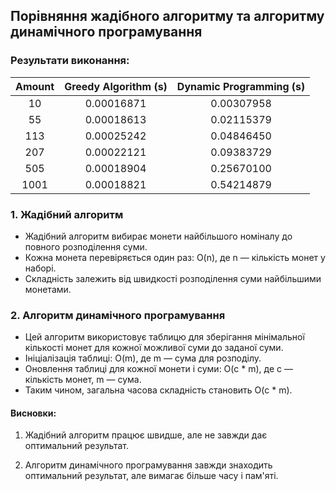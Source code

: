 ## Порівняння жадібного алгоритму та алгоритму динамічного програмування

### Результати виконання:

| Amount | Greedy Algorithm (s) | Dynamic Programming (s) |
| :----: | :------------------: | :---------------------: |
|   10   |      0.00016871      |       0.00307958        |
|   55   |      0.00018613      |       0.02115379        |
|  113   |      0.00025242      |       0.04846450        |
|  207   |      0.00022121      |       0.09383729        |
|  505   |      0.00018904      |       0.25670100        |
|  1001  |      0.00018821      |       0.54214879        |

### 1. Жадібний алгоритм

- Жадібний алгоритм вибирає монети найбільшого номіналу до повного розподілення суми.
- Кожна монета перевіряється один раз: O(n), де n — кількість монет у наборі.
- Складність залежить від швидкості розподілення суми найбільшими монетами.

### 2. Алгоритм динамічного програмування

- Цей алгоритм використовує таблицю для зберігання мінімальної кількості монет для кожної можливої суми до заданої суми.
- Ініціалізація таблиці: O(m), де m — сума для розподілу.
- Оновлення таблиці для кожної монети і суми: O(c \* m), де c — кількість монет, m — сума.
- Таким чином, загальна часова складність становить O(c \* m).

#### Висновки:

1. Жадібний алгоритм працює швидше, але не завжди дає оптимальний результат.

2. Алгоритм динамічного програмування завжди знаходить оптимальний результат, але вимагає більше часу і пам'яті.
